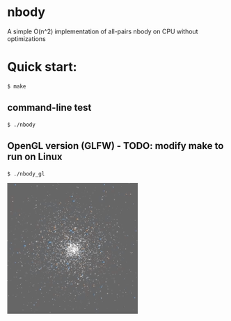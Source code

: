 # nbody
A simple O(n^2) implementation of all-pairs nbody on CPU without optimizations

# Quick start:
```
$ make
```

## command-line test
```
$ ./nbody
```

## OpenGL version (GLFW) - TODO: modify make to run on Linux
```
$ ./nbody_gl
```

<img src="nbody.gif" width=300/>
